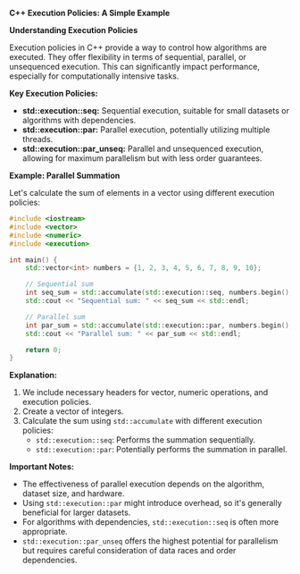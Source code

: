 **C++ Execution Policies: A Simple Example**

**Understanding Execution Policies**

Execution policies in C++ provide a way to control how algorithms are executed. They offer flexibility in terms of sequential, parallel, or unsequenced execution. This can significantly impact performance, especially for computationally intensive tasks.

**Key Execution Policies:**

* **std::execution::seq:** Sequential execution, suitable for small datasets or algorithms with dependencies.
* **std::execution::par:** Parallel execution, potentially utilizing multiple threads.
* **std::execution::par_unseq:** Parallel and unsequenced execution, allowing for maximum parallelism but with less order guarantees.

**Example: Parallel Summation**

Let's calculate the sum of elements in a vector using different execution policies:

```cpp
#include <iostream>
#include <vector>
#include <numeric>
#include <execution>

int main() {
    std::vector<int> numbers = {1, 2, 3, 4, 5, 6, 7, 8, 9, 10};

    // Sequential sum
    int seq_sum = std::accumulate(std::execution::seq, numbers.begin(), numbers.end(), 0);
    std::cout << "Sequential sum: " << seq_sum << std::endl;

    // Parallel sum
    int par_sum = std::accumulate(std::execution::par, numbers.begin(), numbers.end(), 0);
    std::cout << "Parallel sum: " << par_sum << std::endl;

    return 0;
}
```

**Explanation:**

1. We include necessary headers for vector, numeric operations, and execution policies.
2. Create a vector of integers.
3. Calculate the sum using `std::accumulate` with different execution policies:
   - `std::execution::seq`: Performs the summation sequentially.
   - `std::execution::par`: Potentially performs the summation in parallel.

**Important Notes:**

* The effectiveness of parallel execution depends on the algorithm, dataset size, and hardware.
* Using `std::execution::par` might introduce overhead, so it's generally beneficial for larger datasets.
* For algorithms with dependencies, `std::execution::seq` is often more appropriate.
* `std::execution::par_unseq` offers the highest potential for parallelism but requires careful consideration of data races and order dependencies.


